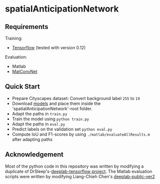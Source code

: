 # spatialAnticipationNetwork

## Requirements
Training:
- [Tensorflow](https://www.tensorflow.org/versions/r0.12/get_started/os_setup) (tested with version 0.12)  

Evaluation:
- Matlab
- [MatConvNet](http://www.vlfeat.org/matconvnet/)

## Quick Start
- Prepare Cityscapes dataset: Convert background label `255` to `19`
- Download [models](https://drive.google.com/open?id=0BxsTYGkWsxcJWlR1V0pkRW1YVWM) and place them inside the 'spatialAnticipationNetwork'-root folder.
- Adapt the paths in `train.py`
- Train the model using `python train.py`
- Adapt the paths in `eval.py`
- Predict labels on the validation set `python eval.py`
- Compute IoU and F1-scores by using `./matlab/evaluateAllResults.m` after adapting paths


## Acknowledgement
Most of the python code in this repository was written by modifying a duplicate of DrSleep's-[deeplab-tensorflow project](https://github.com/DrSleep/tensorflow-deeplab-resnet).
The Matlab evaluation scripts were written by modifying Liang-Chieh Chen's [deeplab-public-ver2](https://bitbucket.org/aquariusjay/deeplab-public-ver2)
